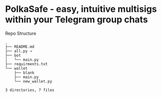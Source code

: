 # PolkaSafe - easy, intuitive multisigs within your Telegram group chats

Repo Structure
```
.
├── README.md
├── all.py →
├── bot
│   └── main.py
├── requirments.txt
└── wallet
    ├── blank
    ├── main.py
    └── new_wallet.py

3 directories, 7 files
```